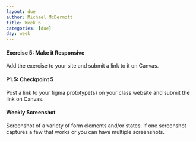 ```yaml
---
layout: due
author: Michael McDermott
title: Week 6
categories: [due]
day: week
---
```

#### Exercise 5: Make it Responsive
Add the exercise to your site and submit a link to it on Canvas.

#### P1.5: Checkpoint 5
Post a link to your figma prototype(s) on your class website and submit the link on Canvas.

#### Weekly Screenshot
Screenshot of a variety of form elements and/or states. If one screenshot captures a few that works or you can have multiple screenshots.